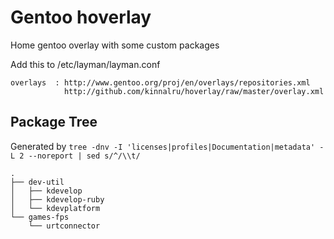 ﻿Gentoo hoverlay
========

Home gentoo overlay with some custom packages

Add this to /etc/layman/layman.conf

	overlays  : http://www.gentoo.org/proj/en/overlays/repositories.xml
	            http://github.com/kinnalru/hoverlay/raw/master/overlay.xml


Package Tree
------------

Generated by `tree -dnv -I 'licenses|profiles|Documentation|metadata' -L 2 --noreport | sed s/^/\\t/`

	.
	├── dev-util
	│   ├── kdevelop
	│   ├── kdevelop-ruby
	│   └── kdevplatform
	└── games-fps
	    └── urtconnector
